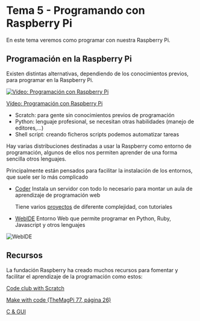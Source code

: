 # Tema 5 - Programando con Raspberry Pi

En este tema veremos como programar con nuestra Raspberry Pi.

## Programación en la Raspberry Pi

Existen distintas alternativas, dependiendo de los conocimientos previos, para programar en la Raspberry Pi.

[![Vídeo: Programación con Raspberry Pi](https://img.youtube.com/vi/vpWt8iOGArM/0.jpg)](https://youtu.be/vpWt8iOGArM)

[Vídeo: Programación con Raspberry Pi](https://youtu.be/vpWt8iOGArM)

* Scratch: para gente sin conocimientos previos de programación
* Python: lenguaje profesional, se necesitan otras habilidades (manejo de editores,...)
* Shell script: creando ficheros scripts podemos automatizar tareas

Hay varias distribuciones destinadas a usar la Raspberry como entorno de programación, algunos de ellos nos permiten aprender de una forma sencilla otros lenguajes.

Principalmente están pensados para facilitar la instalación de los entornos, que suele ser lo más complicado

* [Coder](https://googlecreativelab.github.io/coder/) Instala un servidor con todo lo necesario para montar un aula de aprendizaje de programación web

	Tiene varios [proyectos](https://googlecreativelab.github.io/coder-projects/) de diferente complejidad, con tutoriales

* [WebIDE](https://learn.adafruit.com/webide?view=all) Entorno Web que permite programar en Python, Ruby, Javascript y otros lenguajes

![WebIDE](https://cdn-learn.adafruit.com/assets/assets/000/002/173/medium800/adafruit_products_Using2.jpg)


## Recursos

La fundación Raspberry ha creado muchos recursos para fomentar y facilitar el aprendizaje de la programación como estos:

[Code club with Scratch](https://magpi.raspberrypi.com/books/book-of-scratch)

[Make with code (TheMagPi 77, página 26)](https://magpi.raspberrypi.com/issues/77)

[C & GUI](https://magpi.raspberrypi.com/books/c-gui-programming)
